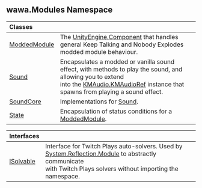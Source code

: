 ## wawa.Modules Namespace

| Classes | |
| :--- | :--- |
| [ModdedModule](ModdedModule.md 'wawa.Modules.ModdedModule') | The [UnityEngine.Component](https://docs.microsoft.com/en-us/dotnet/api/UnityEngine.Component 'UnityEngine.Component') that handles general Keep Talking and Nobody Explodes modded module behaviour. |
| [Sound](Sound.md 'wawa.Modules.Sound') | Encapsulates a modded or vanilla sound effect, with methods to play the sound, and allowing you to extend<br/>into the [KMAudio.KMAudioRef](https://docs.microsoft.com/en-us/dotnet/api/KMAudio.KMAudioRef 'KMAudio.KMAudioRef') instance that spawns from playing a sound effect. |
| [SoundCore](SoundCore.md 'wawa.Modules.SoundCore') | Implementations for [Sound](Sound.md 'wawa.Modules.Sound'). |
| [State](State.md 'wawa.Modules.State') | Encapsulation of status conditions for a [ModdedModule](ModdedModule.md 'wawa.Modules.ModdedModule'). |

| Interfaces | |
| :--- | :--- |
| [ISolvable](ISolvable.md 'wawa.Modules.ISolvable') | Interface for Twitch Plays auto-solvers. Used by [System.Reflection.Module](https://docs.microsoft.com/en-us/dotnet/api/System.Reflection.Module 'System.Reflection.Module') to abstractly communicate<br/>with Twitch Plays solvers without importing the namespace. |
